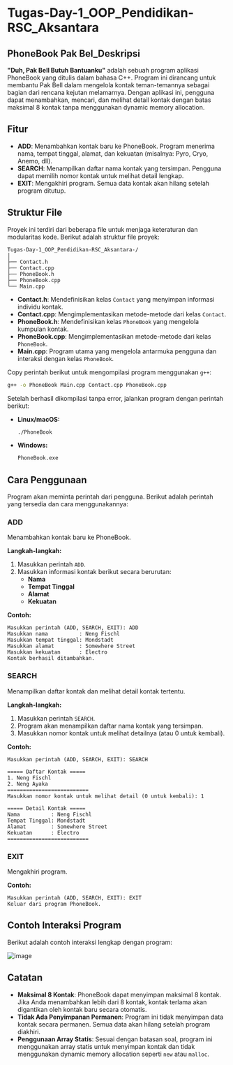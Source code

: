 # Tugas-Day-1_OOP_Pendidikan-RSC_Aksantara

## PhoneBook Pak Bel_Deskripsi

**"Duh, Pak Bell Butuh Bantuanku"** adalah sebuah program aplikasi PhoneBook yang ditulis dalam bahasa C++. Program ini dirancang untuk membantu Pak Bell dalam mengelola kontak teman-temannya sebagai bagian dari rencana kejutan melamarnya. Dengan aplikasi ini, pengguna dapat menambahkan, mencari, dan melihat detail kontak dengan batas maksimal 8 kontak tanpa menggunakan dynamic memory allocation.

## Fitur

- **ADD**: Menambahkan kontak baru ke PhoneBook. Program menerima nama, tempat tinggal, alamat, dan kekuatan (misalnya: Pyro, Cryo, Anemo, dll).
- **SEARCH**: Menampilkan daftar nama kontak yang tersimpan. Pengguna dapat memilih nomor kontak untuk melihat detail lengkap.
- **EXIT**: Mengakhiri program. Semua data kontak akan hilang setelah program ditutup.

## Struktur File

Proyek ini terdiri dari beberapa file untuk menjaga keteraturan dan modularitas kode. Berikut adalah struktur file proyek:

```
Tugas-Day-1_OOP_Pendidikan-RSC_Aksantara-/
│
├── Contact.h
├── Contact.cpp
├── PhoneBook.h
├── PhoneBook.cpp
└── Main.cpp
```

- **Contact.h**: Mendefinisikan kelas `Contact` yang menyimpan informasi individu kontak.
- **Contact.cpp**: Mengimplementasikan metode-metode dari kelas `Contact`.
- **PhoneBook.h**: Mendefinisikan kelas `PhoneBook` yang mengelola kumpulan kontak.
- **PhoneBook.cpp**: Mengimplementasikan metode-metode dari kelas `PhoneBook`.
- **Main.cpp**: Program utama yang mengelola antarmuka pengguna dan interaksi dengan kelas `PhoneBook`.

Copy perintah berikut untuk mengompilasi program menggunakan `g++`:

```bash
g++ -o PhoneBook Main.cpp Contact.cpp PhoneBook.cpp
```

Setelah berhasil dikompilasi tanpa error, jalankan program dengan perintah berikut:

- **Linux/macOS:**
    ```bash
    ./PhoneBook
    ```

- **Windows:**
    ```bash
    PhoneBook.exe
    ```

## Cara Penggunaan

Program akan meminta perintah dari pengguna. Berikut adalah perintah yang tersedia dan cara menggunakannya:

### ADD

Menambahkan kontak baru ke PhoneBook.

**Langkah-langkah:**

1. Masukkan perintah `ADD`.
2. Masukkan informasi kontak berikut secara berurutan:
   - **Nama**
   - **Tempat Tinggal**
   - **Alamat**
   - **Kekuatan**

**Contoh:**

```
Masukkan perintah (ADD, SEARCH, EXIT): ADD
Masukkan nama          : Neng Fischl
Masukkan tempat tinggal: Mondstadt
Masukkan alamat        : Somewhere Street
Masukkan kekuatan      : Electro
Kontak berhasil ditambahkan.
```

### SEARCH

Menampilkan daftar kontak dan melihat detail kontak tertentu.

**Langkah-langkah:**

1. Masukkan perintah `SEARCH`.
2. Program akan menampilkan daftar nama kontak yang tersimpan.
3. Masukkan nomor kontak untuk melihat detailnya (atau 0 untuk kembali).

**Contoh:**

```
Masukkan perintah (ADD, SEARCH, EXIT): SEARCH

===== Daftar Kontak =====
1. Neng Fischl
2. Neng Ayaka
==========================
Masukkan nomor kontak untuk melihat detail (0 untuk kembali): 1

===== Detail Kontak =====
Nama          : Neng Fischl
Tempat Tinggal: Mondstadt
Alamat        : Somewhere Street
Kekuatan      : Electro
==========================
```

### EXIT

Mengakhiri program.

**Contoh:**

```
Masukkan perintah (ADD, SEARCH, EXIT): EXIT
Keluar dari program PhoneBook.
```

## Contoh Interaksi Program

Berikut adalah contoh interaksi lengkap dengan program:

![image](https://github.com/user-attachments/assets/da54be40-6a30-48bf-b65a-2c3eefe6d4e0)


## Catatan

- **Maksimal 8 Kontak**: PhoneBook dapat menyimpan maksimal 8 kontak. Jika Anda menambahkan lebih dari 8 kontak, kontak terlama akan digantikan oleh kontak baru secara otomatis.
- **Tidak Ada Penyimpanan Permanen**: Program ini tidak menyimpan data kontak secara permanen. Semua data akan hilang setelah program diakhiri.
- **Penggunaan Array Statis**: Sesuai dengan batasan soal, program ini menggunakan array statis untuk menyimpan kontak dan tidak menggunakan dynamic memory allocation seperti `new` atau `malloc`.

